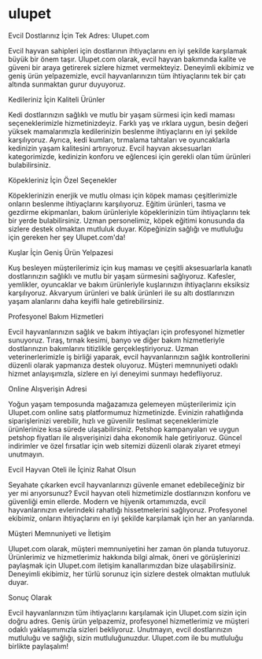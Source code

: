 # ulupet
Evcil Dostlarınız İçin Tek Adres: Ulupet.com


Evcil hayvan sahipleri için dostlarının ihtiyaçlarını en iyi şekilde karşılamak büyük bir önem taşır. Ulupet.com olarak, evcil hayvan bakımında kalite ve güveni bir araya getirerek sizlere hizmet vermekteyiz. Deneyimli ekibimiz ve geniş ürün yelpazemizle, evcil hayvanlarınızın tüm ihtiyaçlarını tek bir çatı altında sunmaktan gurur duyuyoruz.

Kedileriniz İçin Kaliteli Ürünler

Kedi dostlarınızın sağlıklı ve mutlu bir yaşam sürmesi için kedi maması seçeneklerimizle hizmetinizdeyiz. Farklı yaş ve ırklara uygun, besin değeri yüksek mamalarımızla kedilerinizin beslenme ihtiyaçlarını en iyi şekilde karşılıyoruz. Ayrıca, kedi kumları, tırmalama tahtaları ve oyuncaklarla kedinizin yaşam kalitesini artırıyoruz. Evcil hayvan aksesuarları kategorimizde, kedinizin konforu ve eğlencesi için gerekli olan tüm ürünleri bulabilirsiniz.

Köpekleriniz İçin Özel Seçenekler

Köpeklerinizin enerjik ve mutlu olması için köpek maması çeşitlerimizle onların beslenme ihtiyaçlarını karşılıyoruz. Eğitim ürünleri, tasma ve gezdirme ekipmanları, bakım ürünleriyle köpeklerinizin tüm ihtiyaçlarını tek bir yerde bulabilirsiniz. Uzman personelimiz, köpek eğitimi konusunda da sizlere destek olmaktan mutluluk duyar. Köpeğinizin sağlığı ve mutluluğu için gereken her şey Ulupet.com'da!

Kuşlar İçin Geniş Ürün Yelpazesi

Kuş besleyen müşterilerimiz için kuş maması ve çeşitli aksesuarlarla kanatlı dostlarınızın sağlıklı ve mutlu bir yaşam sürmesini sağlıyoruz. Kafesler, yemlikler, oyuncaklar ve bakım ürünleriyle kuşlarınızın ihtiyaçlarını eksiksiz karşılıyoruz. Akvaryum ürünleri ve balık ürünleri ile su altı dostlarınızın yaşam alanlarını daha keyifli hale getirebilirsiniz.

Profesyonel Bakım Hizmetleri

Evcil hayvanlarınızın sağlık ve bakım ihtiyaçları için profesyonel hizmetler sunuyoruz. Tıraş, tırnak kesimi, banyo ve diğer bakım hizmetleriyle dostlarınızın bakımlarını titizlikle gerçekleştiriyoruz. Uzman veterinerlerimizle iş birliği yaparak, evcil hayvanlarınızın sağlık kontrollerini düzenli olarak yapmanıza destek oluyoruz. Müşteri memnuniyeti odaklı hizmet anlayışımızla, sizlere en iyi deneyimi sunmayı hedefliyoruz.

Online Alışverişin Adresi

Yoğun yaşam temposunda mağazamıza gelemeyen müşterilerimiz için Ulupet.com online satış platformumuz hizmetinizde. Evinizin rahatlığında siparişlerinizi verebilir, hızlı ve güvenilir teslimat seçeneklerimizle ürünlerinize kısa sürede ulaşabilirsiniz. Petshop kampanyaları ve uygun petshop fiyatları ile alışverişinizi daha ekonomik hale getiriyoruz. Güncel indirimler ve özel fırsatlar için web sitemizi düzenli olarak ziyaret etmeyi unutmayın.

Evcil Hayvan Oteli ile İçiniz Rahat Olsun

Seyahate çıkarken evcil hayvanlarınızı güvenle emanet edebileceğiniz bir yer mi arıyorsunuz? Evcil hayvan oteli hizmetimizle dostlarınızın konforu ve güvenliği emin ellerde. Modern ve hijyenik ortamımızda, evcil hayvanlarınızın evlerindeki rahatlığı hissetmelerini sağlıyoruz. Profesyonel ekibimiz, onların ihtiyaçlarını en iyi şekilde karşılamak için her an yanlarında.

Müşteri Memnuniyeti ve İletişim

Ulupet.com olarak, müşteri memnuniyetini her zaman ön planda tutuyoruz. Ürünlerimiz ve hizmetlerimiz hakkında bilgi almak, öneri ve görüşlerinizi paylaşmak için Ulupet.com iletişim kanallarımızdan bize ulaşabilirsiniz. Deneyimli ekibimiz, her türlü sorunuz için sizlere destek olmaktan mutluluk duyar.

Sonuç Olarak

Evcil hayvanlarınızın tüm ihtiyaçlarını karşılamak için Ulupet.com sizin için doğru adres. Geniş ürün yelpazemiz, profesyonel hizmetlerimiz ve müşteri odaklı yaklaşımımızla sizleri bekliyoruz. Unutmayın, evcil dostlarınızın mutluluğu ve sağlığı, sizin mutluluğunuzdur. Ulupet.com ile bu mutluluğu birlikte paylaşalım!

